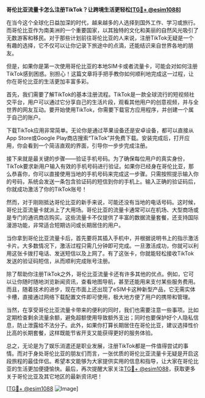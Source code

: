 **哥伦比亚流量卡怎么注册TikTok？让跨境生活更轻松[[TG💪+ @esim1088](https://t.me/s/esim1088)]**

在当今这个全球化日益加深的时代，越来越多的人选择到国外工作、学习或旅行。而哥伦比亚作为南美洲的一个重要国家，以其独特的文化和美丽的自然风光吸引了无数游客和移民。对于那些计划前往哥伦比亚的人来说，注册TikTok无疑是一个有趣的选择，它不仅可以让你记录下旅途中的点滴，还能结识来自世界各地的朋友。

但是，如果你是第一次使用哥伦比亚的本地SIM卡或者流量卡，可能会对如何注册TikTok感到困惑。别担心！这篇文章将手把手教你如何顺利地完成这一过程，让你在哥伦比亚的生活更加丰富多彩。

首先，我们需要了解TikTok的基本注册流程。TikTok是一款全球流行的短视频社交平台，用户可以通过它分享自己的生活片段，观看其他用户的创意视频，并与全世界的网友互动。要开始使用TikTok，你需要下载官方应用程序，并创建一个属于自己的账户。

下载TikTok应用非常简单。无论你是通过苹果设备还是安卓设备，都可以直接从App Store或Google Play商店搜索“TikTok”并免费下载。安装完成后，打开应用，你会看到一个简洁直观的界面，引导你一步步完成注册。

接下来就是最关键的步骤——验证手机号码。为了确保每位用户的真实身份，TikTok要求新用户输入有效的手机号码进行验证。如果你已经身在哥伦比亚，那么恭喜你，你可以直接使用当地的手机号码来完成这一步骤。只需按照提示输入你的号码，系统会发送一条包含验证码的短信到你的手机上。输入正确的验证码后，你就成功激活了你的TikTok账号！

然而，对于刚刚抵达哥伦比亚的新手来说，可能还没有当地的电话号码。这时候，哥伦比亚流量卡就派上了大用场。哥伦比亚的流量卡通常可以在机场、大型商场或是专门的通讯商店购买。这些流量卡不仅提供了丰富的数据流量套餐，还支持国际漫游功能，非常适合短期访问或长期居住的用户。

当你拿到哥伦比亚流量卡后，首先要将其插入手机中，并根据说明书上的指示激活卡片。大多数情况下，激活过程只需几分钟即可完成。一旦激活成功，你就可以利用这张卡拨打电话、发送短信以及上网了。有了这张卡，你就能轻松接收TikTok发送的验证码短信，从而顺利完成账号注册。

除了帮助你注册TikTok之外，哥伦比亚流量卡还有许多其他的优点。例如，它可以让你随时随地浏览新闻资讯，查看地图导航，甚至还能用来支付某些服务费用。而且，随着技术的进步，现在市面上还出现了eSIM卡这种新型产品，它无需实体卡槽，直接通过网络下载配置文件即可使用，极大地方便了用户的携带和管理。

当然，在享受哥伦比亚流量卡带来的便利的同时，我们也需要注意一些事项。比如定期检查剩余流量余额，避免超额使用导致额外支出；同时也要保护好个人隐私信息，防止泄露给不法分子。此外，如果你打算长期居住在哥伦比亚，建议选择性价比高的长期套餐，这样既能节省开支又能获得更好的服务体验。

总之，无论是为了娱乐消遣还是职业发展，注册TikTok都是一件值得尝试的事情。而对于身处哥伦比亚的朋友们而言，一张优质的哥伦比亚流量卡无疑是开启这段旅程的最佳伴侣。希望本文能够为大家提供实用的信息和指导，让大家在哥伦比亚的生活更加便捷愉快。最后，再次提醒大家关注[TG💪+ @esim1088](https://t.me/s/esim1088)，获取更多关于哥伦比亚及其它地区的最新资讯吧！

[[TG💪+ @esim1088](https://t.me/s/esim1088) ![Image](https://i.postimg.cc/4NQfJmqS/Snipaste-2025-05-13-00-14-12.png)]